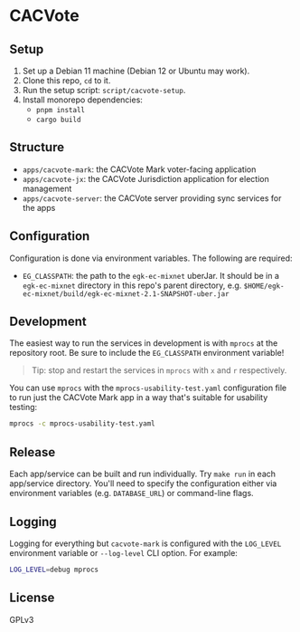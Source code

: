 # CACVote

## Setup

1. Set up a Debian 11 machine (Debian 12 or Ubuntu may work).
2. Clone this repo, `cd` to it.
3. Run the setup script: `script/cacvote-setup`.
4. Install monorepo dependencies:
   - `pnpm install`
   - `cargo build`

## Structure

- `apps/cacvote-mark`: the CACVote Mark voter-facing application
- `apps/cacvote-jx`: the CACVote Jurisdiction application for election
  management
- `apps/cacvote-server`: the CACVote server providing sync services for the apps

## Configuration

Configuration is done via environment variables. The following are required:

- `EG_CLASSPATH`: the path to the `egk-ec-mixnet` uberJar. It should be in a
  `egk-ec-mixnet` directory in this repo's parent directory, e.g.
  `$HOME/egk-ec-mixnet/build/egk-ec-mixnet-2.1-SNAPSHOT-uber.jar`

## Development

The easiest way to run the services in development is with `mprocs` at the
repository root. Be sure to include the `EG_CLASSPATH` environment variable!

> Tip: stop and restart the services in `mprocs` with `x` and `r` respectively.

You can use `mprocs` with the `mprocs-usability-test.yaml` configuration file to
run just the CACVote Mark app in a way that's suitable for usability testing:

```sh
mprocs -c mprocs-usability-test.yaml
```

## Release

Each app/service can be built and run individually. Try `make run` in each
app/service directory. You'll need to specify the configuration either via
environment variables (e.g. `DATABASE_URL`) or command-line flags.

## Logging

Logging for everything but `cacvote-mark` is configured with the `LOG_LEVEL`
environment variable or `--log-level` CLI option. For example:

```sh
LOG_LEVEL=debug mprocs
```

## License

GPLv3
